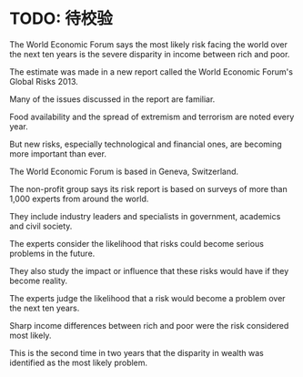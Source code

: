 # TODO: 待校验

The World Economic Forum says the most likely risk facing the world over the next ten years is the severe disparity in income between rich and poor.

The estimate was made in a new report called the World Economic Forum's Global Risks 2013.

Many of the issues discussed in the report are familiar.

Food availability and the spread of extremism and terrorism are noted every year.

But new risks, especially technological and financial ones, are becoming more important than ever.

The World Economic Forum is based in Geneva, Switzerland.

The non-profit group says its risk report is based on surveys of more than 1,000 experts from around the world.

They include industry leaders and specialists in government, academics and civil society.

The experts consider the likelihood that risks could become serious problems in the future.

They also study the impact or influence that these risks would have if they become reality.

The experts judge the likelihood that a risk would become a problem over the next ten years.

Sharp income differences between rich and poor were the risk considered most likely.

This is the second time in two years that the disparity in wealth was identified as the most likely problem.
